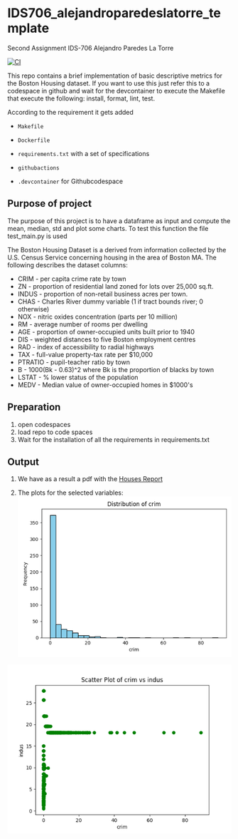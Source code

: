 # IDS706_alejandroparedeslatorre_template
Second Assignment IDS-706 Alejandro Paredes La Torre 

[![CI](https://github.com/nogibjj/IDS706_alejandroparedeslatorre_assignment2_pandas/actions/workflows/CI.yml/badge.svg)](https://github.com/nogibjj/IDS706_alejandroparedeslatorre_assignment2_pandas/actions/workflows/CI.yml)


This repo contains a brief implementation of basic descriptive metrics for the Boston Housing dataset. If you want to use this just refer this to a codespace in github and wait for the devcontainer to execute the Makefile that execute the following: install, format, lint, test.

According to the requirement it gets added

* `Makefile`

* `Dockerfile`

* `requirements.txt` with a set of specifications

* `githubactions` 

* `.devcontainer` for Githubcodespace 

## Purpose of project
The purpose of this project is to have a dataframe as input and compute the mean, median, std and plot some charts. To test this function the file test_main.py is used

The Boston Housing Dataset is a derived from information collected by the U.S. Census Service concerning housing in the area of Boston MA. The following describes the dataset columns:

- CRIM - per capita crime rate by town
- ZN - proportion of residential land zoned for lots over 25,000 sq.ft.
- INDUS - proportion of non-retail business acres per town.
- CHAS - Charles River dummy variable (1 if tract bounds river; 0 otherwise)
- NOX - nitric oxides concentration (parts per 10 million)
- RM - average number of rooms per dwelling
- AGE - proportion of owner-occupied units built prior to 1940
- DIS - weighted distances to five Boston employment centres
- RAD - index of accessibility to radial highways
- TAX - full-value property-tax rate per $10,000
- PTRATIO - pupil-teacher ratio by town
- B - 1000(Bk - 0.63)^2 where Bk is the proportion of blacks by town
- LSTAT - % lower status of the population
- MEDV - Median value of owner-occupied homes in $1000's


## Preparation
1. open codespaces 
2. load repo to code spaces
2. Wait for the installation of all the requirements in requirements.txt

## Output
1. We have as a result a pdf with the [Houses Report](Houses_Report.pdf)
 
2. The plots for the selected variables:
![var](plot_var.png)

![comparative](plot_two_vars.png)


